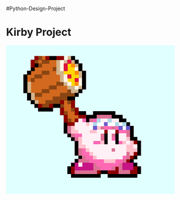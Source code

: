 #Python-Design-Project
<h1>Kirby Project</h1>
<img src="https://github.com/Minakim731/Python-Design-Project/blob/master/finished%20kirby.PNG">
